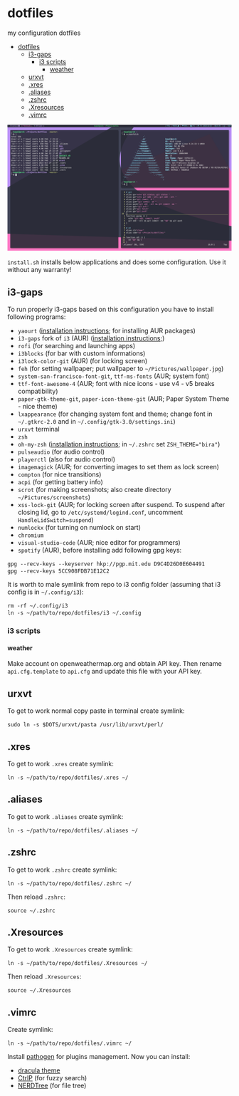 # dotfiles
my configuration dotfiles

- [dotfiles](#dotfiles)
    - [i3-gaps](#i3-gaps)
        - [i3 scripts](#i3-scripts)
            - [weather](#weather)
    - [urxvt](#urxvt)
    - [.xres](#xres)
    - [.aliases](#aliases)
    - [.zshrc](#zshrc)
    - [.Xresources](#xresources)
    - [.vimrc](#vimrc)

![My desktop](/scrots/desktop.png)

`install.sh` installs below applications and does some configuration. Use it without any warranty!

## i3-gaps
To run properly i3-gaps based on this configuration you have to install following programs:
* `yaourt` ([installation instructions](https://www.ostechnix.com/install-yaourt-arch-linux/); for installing AUR packages)
* `i3-gaps` fork of `i3` (AUR) ([installation instructions](https://github.com/Airblader/i3);)
* `rofi` (for searching and launching apps)
* `i3blocks` (for bar with custom informations)
* `i3lock-color-git` (AUR) (for locking screen)
* `feh` (for setting wallpaper; put wallpaper to `~/Pictures/wallpaper.jpg`)
* `system-san-francisco-font-git`, `ttf-ms-fonts` (AUR; system font)
* `ttf-font-awesome-4` (AUR; font with nice icons - use v4 - v5 breaks compatibility)
* `paper-gtk-theme-git`, `paper-icon-theme-git` (AUR; Paper System Theme - nice theme)
* `lxappearance` (for changing system font and theme; change font in `~/.gtkrc-2.0` and in `~/.config/gtk-3.0/settings.ini`)
* `urxvt` terminal
* `zsh`
* `oh-my-zsh` ([installation instructions](https://github.com/robbyrussell/oh-my-zsh); in `~/.zshrc` set `ZSH_THEME="bira"`)
* `pulseaudio` (for audio control)
* `playerctl` (also for audio control)
* `imagemagick` (AUR; for converting images to set them as lock screen)
* `compton` (for nice transitions)
* `acpi` (for getting battery info)
* `scrot` (for making screenshots; also create directory `~/Pictures/screenshots`)
* `xss-lock-git` (AUR; for locking screen after suspend. To suspend after closing lid, go to `/etc/systemd/logind.conf`, uncomment `HandleLidSwitch=suspend`)
* `numlockx` (for turning on numlock on start)
* `chromium`
* `visual-studio-code` (AUR; nice editor for programmers)
* `spotify` (AUR), before installing add following gpg keys:
```
gpg --recv-keys --keyserver hkp://pgp.mit.edu D9C4D26D0E604491
gpg --recv-keys 5CC908FDB71E12C2
```

It is worth to male symlink from repo to i3 config folder (assuming that i3 config is in `~/.config/i3`):
```
rm -rf ~/.config/i3
ln -s ~/path/to/repo/dotfiles/i3 ~/.config
```

### i3 scripts

#### weather
Make account on openweathermap.org and obtain API key. Then rename `api.cfg.template` to `api.cfg` and update this file with your API key.
## urxvt
To get to work normal copy paste in terminal create symlink:
```
sudo ln -s $DOTS/urxvt/pasta /usr/lib/urxvt/perl/
```
## .xres
To get to work `.xres` create symlink:
```
ln -s ~/path/to/repo/dotfiles/.xres ~/
```
## .aliases
To get to work `.aliases` create symlink:
```
ln -s ~/path/to/repo/dotfiles/.aliases ~/
```
## .zshrc
To get to work `.zshrc` create symlink:
```
ln -s ~/path/to/repo/dotfiles/.zshrc ~/
```
Then reload `.zshrc`:
```
source ~/.zshrc
```
## .Xresources
To get to work `.Xresources` create symlink:
```
ln -s ~/path/to/repo/dotfiles/.Xresources ~/
```
Then reload `.Xresources`:
```
source ~/.Xresources
```
## .vimrc
Create symlink:
```
ln -s ~/path/to/repo/dotfiles/.vimrc ~/
```
Install [pathogen](https://github.com/tpope/vim-pathogen) for plugins management.
Now you can install:
* [dracula theme](https://draculatheme.com/vim/)
* [CtrlP](https://github.com/kien/ctrlp.vim) (for fuzzy search)
* [NERDTree](https://github.com/scrooloose/nerdtree) (for file tree)
